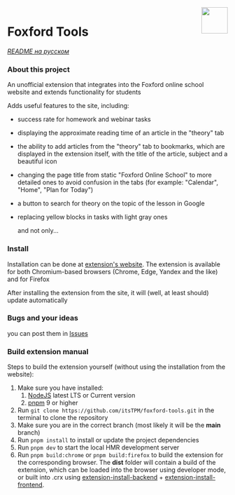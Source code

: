 <img width="60" align="right" src="https://fox.itstpm.tech/logo.svg">

# Foxford Tools

_[README на русском](./README.md)_

### About this project

An unofficial extension that integrates into the Foxford online school website and extends functionality for students

Adds useful features to the site, including:

- success rate for homework and webinar tasks
- displaying the approximate reading time of an article in the "theory" tab
- the ability to add articles from the "theory" tab to bookmarks, which are displayed in the extension itself, with the title of the article, subject and a beautiful icon
- changing the page title from static "Foxford Online School" to more detailed ones to avoid confusion in the tabs (for example: "Calendar", "Home", "Plan for Today")
- a button to search for theory on the topic of the lesson in Google
- replacing yellow blocks in tasks with light gray ones

  and not only...

### Install

Installation can be done at [extension's website](https://fox.itstpm.tech/). The extension is available for both Chromium-based browsers (Chrome, Edge, Yandex and the like) and for Firefox

After installing the extension from the site, it will (well, at least should) update automatically

### Bugs and your ideas

you can post them in [Issues](https://github.com/itsTPM/foxford-tools/issues)

### Build extension manual

Steps to build the extension yourself (without using the installation from the website):

1. Make sure you have installed:
   1. [NodeJS](https://nodejs.org/en/download/prebuilt-installer) latest LTS or Current version
   2. [pnpm](https://pnpm.io) 9 or higher
2. Run `git clone https://github.com/itsTPM/foxford-tools.git` in the terminal to clone the repository
3. Make sure you are in the correct branch (most likely it will be the **main** branch)
4. Run `pnpm install` to install or update the project dependencies
5. Run `pnpm dev` to start the local HMR development server
6. Run `pnpm build:chrome` or `pnpm build:firefox` to build the extension for the corresponding browser. The **dist** folder will contain a build of the extension, which can be loaded into the browser using developer mode, or built into .crx using [extension-install-backend](https://github.com/itsTPM/extension-install-backend) + [extension-install-frontend](https://github.com/itsTPM/extension-install-frontend).
